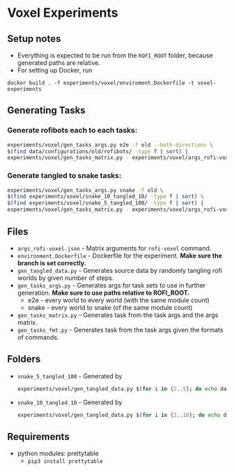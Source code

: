 # Voxel Experiments

## Setup notes

- Everything is expected to be run from the `ROFI_ROOT` folder, because generated paths are relative.
- For setting up Docker, run
```{sh}
docker build . -f experiments/voxel/enviroment.Dockerfile -t voxel-experiments
```

## Generating Tasks

### Generate rofibots each to each tasks:
```sh
experiments/voxel/gen_tasks_args.py e2e -f old --both-directions \
$(find data/configurations/old/rofibots/ -type f | sort) |
experiments/voxel/gen_tasks_matrix.py - experiments/voxel/args_rofi-voxel.json
```

### Generate tangled to snake tasks:
```sh
experiments/voxel/gen_tasks_args.py snake -f old \
$(find experiments/voxel/snake_10_tangled_10/ -type f | sort) \
$(find experiments/voxel/snake_5_tangled_100/ -type f | sort) |
experiments/voxel/gen_tasks_matrix.py - experiments/voxel/args_rofi-voxel.json
```

## Files

- `args_rofi-voxel.json` - Matrix arguments for `rofi-voxel` command.
- `environment.Dockerfile` - Dockerfile for the experiment. **Make sure the branch is set correctly.**
- `gen_tangled_data.py` - Generates source data by randomly tangling rofi worlds by given number of steps.
- `gen_tasks_args.py` - Generates args for task sets to use in further generation. **Make sure to use paths relative to ROFI_ROOT.**
    - e2e - every world to every world (with the same module count)
    - snake - every world to snake (of the same module count)
- `gen_tasks_matrix.py` - Generates task from the task args and the args matrix.
- `gen_tasks_fmt.py` - Generates task from the task args given the formats of commands.

## Folders

- `snake_5_tangled_100` - Generated by
    ```sh
    experiments/voxel/gen_tangled_data.py $(for i in {2..5}; do echo data/configurations/old/snake/m${i}_snake.rofi; done) --steps 100 --samples 9 -o experiments/voxel/snake_5_tangled_100
    ```
- `snake_10_tangled_10` - Generated by
    ```sh
    experiments/voxel/gen_tangled_data.py $(for i in {2..10}; do echo data/configurations/old/snake/m${i}_snake.rofi; done) --steps 10 --samples 9 -o experiments/voxel/snake_10_tangled_10
    ```

## Requirements

- python modules: prettytable
    - `pip3 install prettytable`

